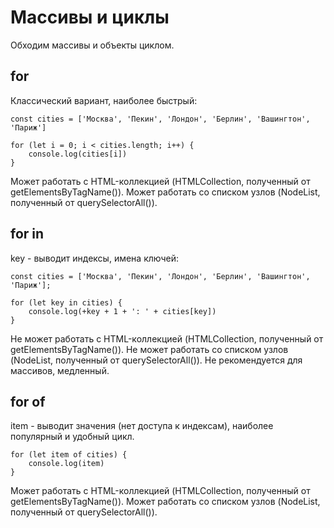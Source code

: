 # Массивы и циклы
Обходим массивы и объекты циклом.

## for
Классический вариант, наиболее быстрый:

    const cities = ['Москва', 'Пекин', 'Лондон', 'Берлин', 'Вашингтон', 'Париж']

    for (let i = 0; i < cities.length; i++) {
        console.log(cities[i])
    }

Может работать с HTML-коллекцией (HTMLCollection, полученный от getElementsByTagName()).
Может работать со списком узлов (NodeList, полученный от querySelectorAll()).

## for in
key - выводит индексы, имена ключей:

    const cities = ['Москва', 'Пекин', 'Лондон', 'Берлин', 'Вашингтон', 'Париж'];

    for (let key in cities) {
        console.log(+key + 1 + ': ' + cities[key])
    }

Не может работать с HTML-коллекцией (HTMLCollection, полученный от getElementsByTagName()).
Не может работать со списком узлов (NodeList, полученный от querySelectorAll()).
Не рекомендуется для массивов, медленный.

## for of
item - выводит значения (нет доступа к индексам), наиболее популярный и удобный цикл.

    for (let item of cities) {
        console.log(item)
    }

Может работать с HTML-коллекцией (HTMLCollection, полученный от getElementsByTagName()).
Может работать со списком узлов (NodeList, полученный от querySelectorAll()).

